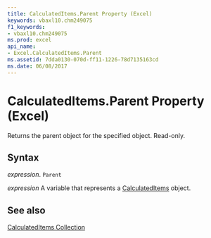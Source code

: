```yaml
---
title: CalculatedItems.Parent Property (Excel)
keywords: vbaxl10.chm249075
f1_keywords:
- vbaxl10.chm249075
ms.prod: excel
api_name:
- Excel.CalculatedItems.Parent
ms.assetid: 7dda0130-070d-ff11-1226-78d7135163cd
ms.date: 06/08/2017
---
```



# CalculatedItems.Parent Property (Excel)

Returns the parent object for the specified object. Read-only.


## Syntax

 _expression_. `Parent`

 _expression_ A variable that represents a [CalculatedItems](Excel.CalculatedItems.md) object.


## See also


[CalculatedItems Collection](Excel.CalculatedItems.md)

